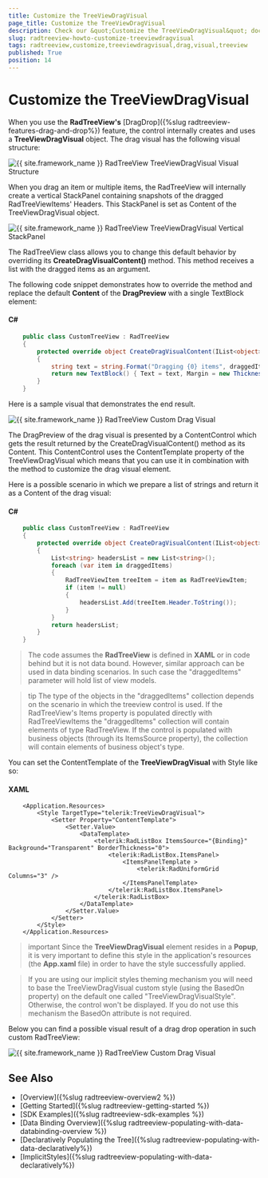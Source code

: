 ```yaml
---
title: Customize the TreeViewDragVisual
page_title: Customize the TreeViewDragVisual
description: Check our &quot;Customize the TreeViewDragVisual&quot; documentation article for the RadTreeView {{ site.framework_name }} control.
slug: radtreeview-howto-customize-treeviewdragvisual
tags: radtreeview,customize,treeviewdragvisual,drag,visual,treeview
published: True
position: 14
---
```


# Customize the TreeViewDragVisual

When you use the __RadTreeView's__ [DragDrop]({%slug radtreeview-features-drag-and-drop%}) feature, the control internally creates and uses a __TreeViewDragVisual__ object. The drag visual has the following visual structure:  

![{{ site.framework_name }} RadTreeView TreeViewDragVisual Visual Structure](images/RadTreeView_HowToCustomizeTreeViewDragVisual_01.png)

When you drag an item or multiple items, the RadTreeView will internally create a vertical StackPanel containing snapshots of the dragged RadTreeViewItems' Headers. This StackPanel is set as Content of the TreeViewDragVisual object.  

![{{ site.framework_name }} RadTreeView TreeViewDragVisual Vertical StackPanel](images/RadTreeView_HowToCustomizeTreeViewDragVisual_02.png)

The RadTreeView class allows you to change this default behavior by overriding its __CreateDragVisualContent()__ method. This method receives a list with the dragged items as an argument.

The following code snippet demonstrates how to override the method and replace the default __Content__ of the __DragPreview__ with a single TextBlock element:

#### __C#__
```C#
	public class CustomTreeView : RadTreeView
	{
		protected override object CreateDragVisualContent(IList<object> draggedItems)
		{
			string text = string.Format("Dragging {0} items", draggedItems.Count);
			return new TextBlock() { Text = text, Margin = new Thickness(5) };  
		}  
	}
```

Here is a sample visual that demonstrates the end result.  
	
![{{ site.framework_name }} RadTreeView Custom Drag Visual](images/RadTreeView_HowToCustomizeTreeViewDragVisual_03.png)

The DragPreview of the drag visual is presented by a ContentControl which gets the result returned by the CreateDragVisualContent() method as its Content. This ContentControl uses the ContentTemplate property of the TreeViewDragVisual which means that you can use it in combination with the method to customize the drag visual element. 

Here is a possible scenario in which we prepare a list of strings and return it as a Content of the drag visual:

#### __C#__
```C#
	public class CustomTreeView : RadTreeView
    {
        protected override object CreateDragVisualContent(IList<object> draggedItems)
        {
            List<string> headersList = new List<string>();
            foreach (var item in draggedItems)
            {
                RadTreeViewItem treeItem = item as RadTreeViewItem;
                if (item != null)
                {
                    headersList.Add(treeItem.Header.ToString());
                }
            }
            return headersList;
        }       
    }
```

> The code assumes the __RadTreeView__ is defined in __XAML__ or in code behind but it is not data bound. However, similar approach can be used in data binding scenarios. In such case the "draggedItems" parameter will hold list of view models.
	
>tip The type of the objects in the "draggedItems" collection depends on the scenario in which the treeview control is used. If the RadTreeView's Items property is populated directly with RadTreeViewItems the "draggedItems" collection will contain elements of type RadTreeView. If the control is populated with business objects (through its ItemsSource property), the collection will contain elements of business object's type.

You can set the ContentTemplate of the __TreeViewDragVisual__ with Style like so:

#### __XAML__
```XAML
	<Application.Resources>
        <Style TargetType="telerik:TreeViewDragVisual">
            <Setter Property="ContentTemplate">
                <Setter.Value>
                    <DataTemplate>
                        <telerik:RadListBox ItemsSource="{Binding}" Background="Transparent" BorderThickness="0">
                            <telerik:RadListBox.ItemsPanel>
                                <ItemsPanelTemplate >
                                    <telerik:RadUniformGrid Columns="3" />
                                </ItemsPanelTemplate>
                            </telerik:RadListBox.ItemsPanel>
                        </telerik:RadListBox>
                    </DataTemplate>
                </Setter.Value>
            </Setter>
        </Style>
    </Application.Resources>
```

>important Since the __TreeViewDragVisual__ element resides in a __Popup__, it is very important to define this style in the application's resources (the  __App.xaml__ file) in order to have the style successfully applied.

>If you are using our implicit styles theming mechanism you will need to base the TreeViewDragVisual custom style (using the BasedOn property) on the default one called "TreeViewDragVisualStyle". Otherwise, the control won't be displayed. If you do not use this mechanism the BasedOn attribute is not required.

Below you can find a possible visual result of a drag drop operation in such custom RadTreeView:  
	
![{{ site.framework_name }} RadTreeView Custom Drag Visual](images/RadTreeView_HowToCustomizeTreeViewDragVisual_04.png)

## See Also
* [Overview]({%slug radtreeview-overview2 %})
* [Getting Started]({%slug radtreeview-getting-started %})
* [SDK Examples]({%slug radtreeview-sdk-examples %})
* [Data Binding Overview]({%slug radtreeview-populating-with-data-databinding-overview %})
* [Declaratively Populating the Tree]({%slug radtreeview-populating-with-data-declaratively%})
* [ImplicitStyles]({%slug radtreeview-populating-with-data-declaratively%})
